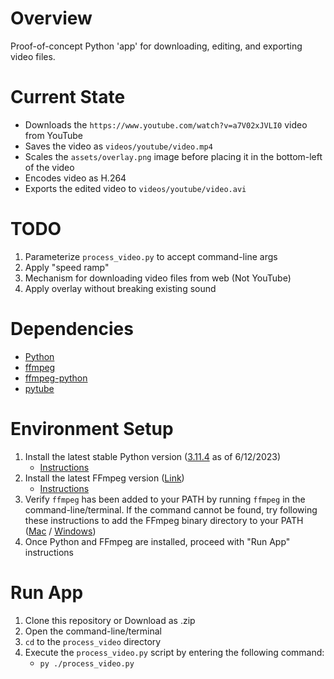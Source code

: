 # Overview
Proof-of-concept Python 'app' for downloading, editing, and exporting video files.

# Current State
- Downloads the `https://www.youtube.com/watch?v=a7V02xJVLI0` video from YouTube
- Saves the video as `videos/youtube/video.mp4`
- Scales the `assets/overlay.png` image before placing it in the bottom-left of the video
- Encodes video as H.264
- Exports the edited video to `videos/youtube/video.avi`

# TODO
1. Parameterize `process_video.py` to accept command-line args
2. Apply "speed ramp"
3. Mechanism for downloading video files from web (Not YouTube)
4. Apply overlay without breaking existing sound

# Dependencies
- [Python](https://www.python.org/)
- [ffmpeg](https://github.com/FFmpeg/FFmpeg)
- [ffmpeg-python](https://github.com/kkroening/ffmpeg-python)
- [pytube](https://github.com/pytube/pytube)

# Environment Setup
1. Install the latest stable Python version ([3.11.4](https://www.python.org/downloads/) as of 6/12/2023)
    - [Instructions](https://wiki.python.org/moin/BeginnersGuide/Download)
2. Install the latest FFmpeg version ([Link](https://ffmpeg.org/download.html))
    - [Instructions](https://www.hostinger.com/tutorials/how-to-install-ffmpeg)
3. Verify `ffmpeg` has been added to your PATH by running `ffmpeg` in the command-line/terminal. 
    If the command cannot be found, try following these instructions to add the FFmpeg binary directory to
    your PATH ([Mac](https://techpp.com/2021/09/08/set-path-variable-in-macos-guide/) / [Windows](https://helpdeskgeek.com/windows-10/add-windows-path-environment-variable/))
4. Once Python and FFmpeg are installed, proceed with "Run App" instructions

# Run App
1. Clone this repository or Download as .zip
2. Open the command-line/terminal
3. `cd` to the `process_video` directory
4. Execute the `process_video.py` script by entering the following command:
    - `py ./process_video.py`